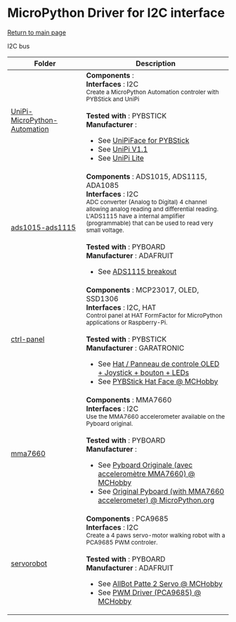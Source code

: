 # MicroPython Driver for I2C interface
[Return to main page](../../readme_ENG.md)

I2C bus

<table>
<thead>
  <th>Folder</th><th>Description</th>
</thead>
<tbody>
  <tr><td><a href="../../../../tree/master/UniPi-MicroPython-Automation">UniPi-MicroPython-Automation</a></td>
      <td><strong>Components</strong> : <br />
      <strong>Interfaces</strong> : I2C<br />
<small>Create a MicroPython Automation controler with PYBStick and UniPi</small><br/><br />
      <strong>Tested with</strong> : PYBSTICK<br />
      <strong>Manufacturer</strong> : <br />
<ul>
<li>See <a href="https://shop.mchobby.be/fr/nouveaute/1891-carte-interface-unipi-pro-et-lite-pour-pybstick-3232100018914.html">UniPiFace for PYBStick</a></li>
<li>See <a href="https://shop.mchobby.be/fr/tactile-flex-pot-softpad/83-clavier-16-touches-souple-3232100000834.html">UniPi V1.1</a></li>
<li>See <a href="https://shop.mchobby.be/fr/pi-extensions/1196-extension-unipi-lite-pour-raspberry-pi-3232100011960-unipi-technology.html">UniPi Lite</a></li>
</ul>
      </td>
  </tr>
  <tr><td><a href="../../../../tree/master/ads1015-ads1115">ads1015-ads1115</a></td>
      <td><strong>Components</strong> : ADS1015, ADS1115, ADA1085<br />
      <strong>Interfaces</strong> : I2C<br />
<small>ADC converter (Analog to Digital) 4 channel allowing analog reading and differential reading.<br />L'ADS1115 have a internal amplifier (programmable) that can be used to read very small voltage.</small><br/><br />
      <strong>Tested with</strong> : PYBOARD<br />
      <strong>Manufacturer</strong> : ADAFRUIT<br />
<ul>
<li>See <a href="https://shop.mchobby.be/breakout/362-ads1115-convertisseur-adc-16bits-i2c-3232100003620-adafruit.html">ADS1115 breakout</a></li>
</ul>
      </td>
  </tr>
  <tr><td><a href="../../../../tree/master/ctrl-panel">ctrl-panel</a></td>
      <td><strong>Components</strong> : MCP23017, OLED, SSD1306<br />
      <strong>Interfaces</strong> : I2C, HAT<br />
<small>Control panel at HAT FormFactor for MicroPython applications or Raspberry-Pi.</small><br/><br />
      <strong>Tested with</strong> : PYBSTICK<br />
      <strong>Manufacturer</strong> : GARATRONIC<br />
<ul>
<li>See <a href="https://shop.mchobby.be/fr/nouveaute/1934-hat-panneau-de-controle-oled-joystick-bouton-led-3232100019348.html">Hat / Panneau de controle OLED + Joystick + bouton + LEDs</a></li>
<li>See <a href="https://shop.mchobby.be/fr/nouveaute/1935-interface-pybstick-vers-raspberry-pi-3232100019355.html">PYBStick Hat Face @ MCHobby</a></li>
</ul>
      </td>
  </tr>
  <tr><td><a href="../../../../tree/master/mma7660">mma7660</a></td>
      <td><strong>Components</strong> : MMA7660<br />
      <strong>Interfaces</strong> : I2C<br />
<small>Use the MMA7660 accelerometer available on the Pyboard original.</small><br/><br />
      <strong>Tested with</strong> : PYBOARD<br />
      <strong>Manufacturer</strong> : <br />
<ul>
<li>See <a href="https://shop.mchobby.be/fr/micropython/570-micropython-pyboard-3232100005709.html">Pyboard Originale (avec acceleromètre MMA7660) @ MCHobby</a></li>
<li>See <a href="https://store.micropython.org/product/PYBv1.1H">Original Pyboard (with MMA7660 accelerometer) @ MicroPython.org</a></li>
</ul>
      </td>
  </tr>
  <tr><td><a href="../../../../tree/master/servorobot">servorobot</a></td>
      <td><strong>Components</strong> : PCA9685<br />
      <strong>Interfaces</strong> : I2C<br />
<small>Create a 4 paws servo-motor walking robot with a PCA9685 PWM controler.</small><br/><br />
      <strong>Tested with</strong> : PYBOARD<br />
      <strong>Manufacturer</strong> : ADAFRUIT<br />
<ul>
<li>See <a href="https://shop.mchobby.be/fr/moteur/913-allbot-patte-2-servo-vr012-3232100009134-velleman.html">AllBot Patte 2 Servo @ MCHobby</a></li>
<li>See <a href="https://shop.mchobby.be/fr/breakout/89-adafruit-controleur-pwm-servo-16-canaux-12-bits-i2c-interface-pca9685-3232100000896-adafruit.html">PWM Driver (PCA9685) @ MCHobby</a></li>
</ul>
      </td>
  </tr>
</tbody>
</table>
